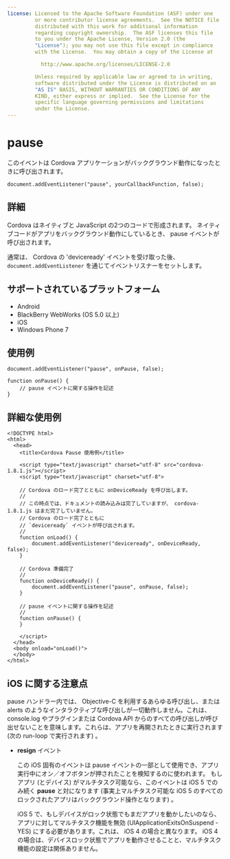 ```yaml
---
license: Licensed to the Apache Software Foundation (ASF) under one
         or more contributor license agreements.  See the NOTICE file
         distributed with this work for additional information
         regarding copyright ownership.  The ASF licenses this file
         to you under the Apache License, Version 2.0 (the
         "License"); you may not use this file except in compliance
         with the License.  You may obtain a copy of the License at

           http://www.apache.org/licenses/LICENSE-2.0

         Unless required by applicable law or agreed to in writing,
         software distributed under the License is distributed on an
         "AS IS" BASIS, WITHOUT WARRANTIES OR CONDITIONS OF ANY
         KIND, either express or implied.  See the License for the
         specific language governing permissions and limitations
         under the License.
---
```


pause
===========

このイベントは Cordova アプリケーションがバックグラウンド動作になったときに呼び出されます。

    document.addEventListener("pause", yourCallbackFunction, false);

詳細
-------

Cordova はネイティブと JavaScript の2つのコードで形成されます。 ネイティブコードがアプリをバックグラウンド動作にしているとき、 pause イベントが呼び出されます。

通常は、 Cordova の 'deviceready' イベントを受け取った後、 `document.addEventListener` を通じてイベントリスナーをセットします。

サポートされているプラットフォーム
-------------------

- Android
- BlackBerry WebWorks (OS 5.0 以上)
- iOS
- Windows Phone 7

使用例
-------------

    document.addEventListener("pause", onPause, false);

    function onPause() {
        // pause イベントに関する操作を記述
    }

詳細な使用例
------------

    <!DOCTYPE html>
    <html>
      <head>
        <title>Cordova Pause 使用例</title>

        <script type="text/javascript" charset="utf-8" src="cordova-1.8.1.js"></script>
        <script type="text/javascript" charset="utf-8">

        // Cordova のロード完了とともに onDeviceReady を呼び出します。
        //
        // この時点では、ドキュメントの読み込みは完了していますが、 cordova-1.8.1.js はまだ完了していません。
        // Cordova のロード完了とともに
        // `deviceready` イベントが呼び出されます。
        //
        function onLoad() {
            document.addEventListener("deviceready", onDeviceReady, false);
        }

        // Cordova 準備完了
        //
        function onDeviceReady() {
            document.addEventListener("pause", onPause, false);
        }

        // pause イベントに関する操作を記述
        //
        function onPause() {
        }

        </script>
      </head>
      <body onload="onLoad()">
      </body>
    </html>

iOS に関する注意点
--------------------------
pause ハンドラー内では、 Objective-C を利用するあらゆる呼び出し、または alerts のようなインタラクティブな呼び出しが一切動作しません。これは、 console.log やプラグインまたは Cordova API からのすべての呼び出しが呼び出せないことを意味します。これらは、アプリを再開されたときに実行されます (次の run-loop で実行されます) 。

- __resign__ イベント

    この iOS 固有のイベントは pause イベントの一部として使用でき、アプリ実行中にオン／オフボタンが押されたことを検知するのに使われます。 もしアプリ (とデバイス) がマルチタスク可能なら、このイベントは iOS 5 でのみ続く **pause** と対になります (事実上マルチタスク可能な iOS 5 のすべてのロックされたアプリはバックグラウンド操作となります) 。

    iOS 5 で、もしデバイスがロック状態でもまだアプリを動かしたいのなら、アプリに対してマルチタスク機能を無効 (UIApplicationExitsOnSuspend - YES) にする必要があります。これは、 iOS 4 の場合と異なります。 iOS 4 の場合は、デバイスロック状態でアプリを動作させることと、マルチタスク機能の設定は関係ありません。
